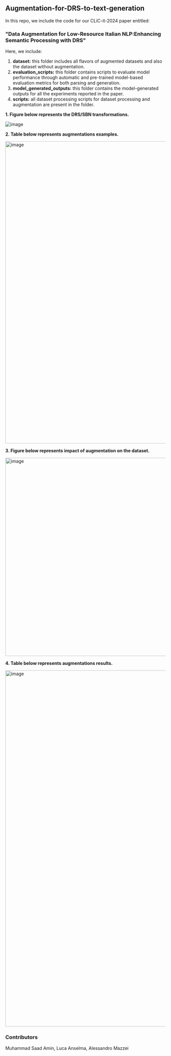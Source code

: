 ## Augmentation-for-DRS-to-text-generation

In this repo, we include the code for our CLiC-it-2024 paper entitled:

### "Data Augmentation for Low-Resource Italian NLP:Enhancing Semantic Processing with DRS"

Here, we include:

1. **dataset:** this folder includes all flavors of augmented datasets and also the dataset without augmentation. 
2. **evaluation_scripts:** this folder contains scripts to evaluate model performance through automatic and pre-trained model-based evaluation metrics for both parsing and generation. 
3. **model_generated_outputs:** this folder contains the model-generated outputs for all the experiments reported in the paper.
4. **scripts:** all dataset processing scripts for dataset processing and augmentation are present in the folder.




**1. Figure below represents the DRS/SBN transformations.**

![image](https://github.com/user-attachments/assets/e0784225-7050-4ab2-8774-a46987495ba4)


**2. Table below represents augmentations examples.**

<img width="948" alt="image" src="https://github.com/user-attachments/assets/de4d4d1e-f68d-4739-a446-81cdfbea239f">




**3. Figure below represents impact of augmentation on the dataset.**

<img width="622" alt="image" src="https://github.com/user-attachments/assets/a2bf1c6e-26fb-412e-b643-149554731af2">


**4. Table below represents augmentations results.**

<img width="1118" alt="image" src="https://github.com/user-attachments/assets/6c9b536d-9431-4173-94f0-76050106abac">


### Contributors
Muhammad Saad Amin, Luca Anselma, Alessandro Mazzei

